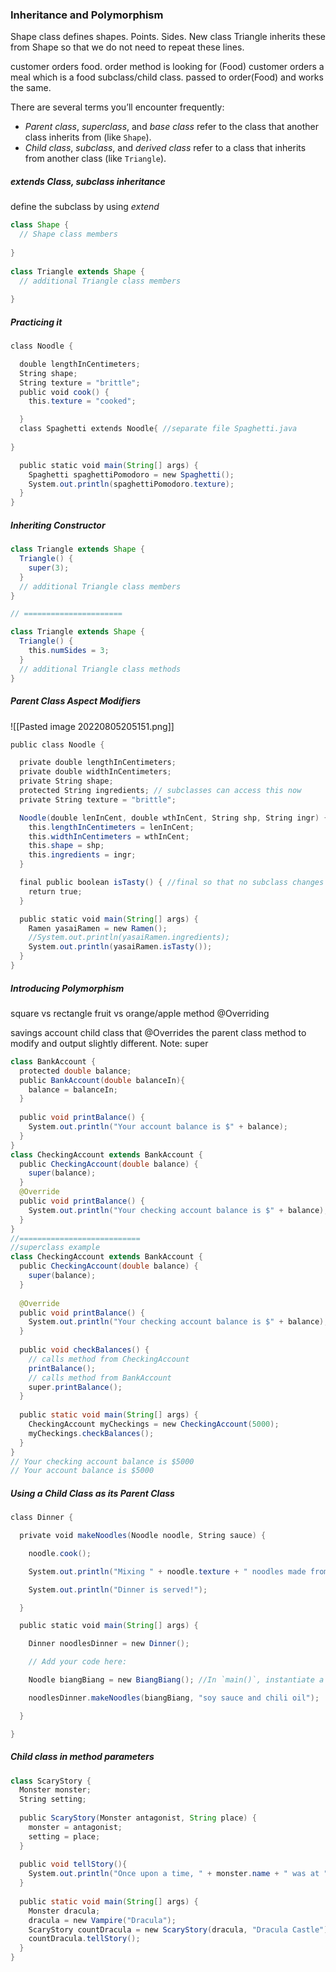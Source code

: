 ### Inheritance and Polymorphism

Shape class defines shapes. Points. Sides.
New class Triangle inherits these from Shape so that we do not need to repeat these lines.

customer orders food.
order method is looking for (Food)
customer orders a meal which is a food subclass/child class.
passed to order(Food) and works the same.

There are several terms you’ll encounter frequently:

-   _Parent class_, _superclass_, and _base class_ refer to the class that another class inherits from (like `Shape`).
-   _Child class_, _subclass_, and _derived class_ refer to a class that inherits from another class (like `Triangle`).


##### extends Class, subclass inheritance
define the subclass by using *extend*
```java
class Shape {  
  // Shape class members  
  
}  
  
class Triangle extends Shape {  
  // additional Triangle class members  
  
}
```

##### Practicing it
```java
class Noodle {

  double lengthInCentimeters;
  String shape;
  String texture = "brittle";
  public void cook() {
    this.texture = "cooked";

  }
  class Spaghetti extends Noodle{ //separate file Spaghetti.java
  
}

  public static void main(String[] args) {
    Spaghetti spaghettiPomodoro = new Spaghetti();
    System.out.println(spaghettiPomodoro.texture);
  }
}
```

##### Inheriting Constructor
```java
class Triangle extends Shape {  
  Triangle() {  
    super(3);  
  }  
  // additional Triangle class members  
}

// ======================

class Triangle extends Shape {  
  Triangle() {  
    this.numSides = 3;  
  }  
  // additional Triangle class methods  
}
```

##### Parent Class Aspect Modifiers
![[Pasted image 20220805205151.png]]
```java
public class Noodle {

  private double lengthInCentimeters;
  private double widthInCentimeters;
  private String shape;
  protected String ingredients; // subclasses can access this now
  private String texture = "brittle";

  Noodle(double lenInCent, double wthInCent, String shp, String ingr) {
    this.lengthInCentimeters = lenInCent;
    this.widthInCentimeters = wthInCent;
    this.shape = shp;
    this.ingredients = ingr;
  }

  final public boolean isTasty() { //final so that no subclass changes this value
    return true;
  }

  public static void main(String[] args) {
    Ramen yasaiRamen = new Ramen();
    //System.out.println(yasaiRamen.ingredients);
    System.out.println(yasaiRamen.isTasty());
  }
}
```

##### Introducing Polymorphism
square vs rectangle
	fruit vs orange/apple
method @Overriding

savings account child class that @Overrides the parent class method
to modify and output slightly different. Note: super
```java 
class BankAccount {  
  protected double balance;  
  public BankAccount(double balanceIn){  
    balance = balanceIn;  
  }  
  
  public void printBalance() {  
    System.out.println("Your account balance is $" + balance);  
  }  
}  
class CheckingAccount extends BankAccount {  
  public CheckingAccount(double balance) {  
    super(balance);  
  }  
  @Override  
  public void printBalance() {  
    System.out.println("Your checking account balance is $" + balance);  
  }  
}
//===========================
//superclass example
class CheckingAccount extends BankAccount {  
  public CheckingAccount(double balance) {  
    super(balance);  
  }  
  
  @Override  
  public void printBalance() {  
    System.out.println("Your checking account balance is $" + balance);  
  }  
  
  public void checkBalances() {  
    // calls method from CheckingAccount  
    printBalance();  
    // calls method from BankAccount  
    super.printBalance();  
  }  
  
  public static void main(String[] args) {  
    CheckingAccount myCheckings = new CheckingAccount(5000);  
    myCheckings.checkBalances();  
  }  
}
// Your checking account balance is $5000  
// Your account balance is $5000

```

##### Using a Child Class as its Parent Class
```java
class Dinner {

  private void makeNoodles(Noodle noodle, String sauce) {

    noodle.cook();

    System.out.println("Mixing " + noodle.texture + " noodles made from " + noodle.ingredients + " with " + sauce + ".");

    System.out.println("Dinner is served!");

  }

  public static void main(String[] args) {

    Dinner noodlesDinner = new Dinner();

    // Add your code here:

    Noodle biangBiang = new BiangBiang(); //In `main()`, instantiate a `BiangBiang` object as a `Noodle` called `biangBiang`.

    noodlesDinner.makeNoodles(biangBiang, "soy sauce and chili oil");

  }

}
```

##### Child class in method parameters
```java 
class ScaryStory {  
  Monster monster;  
  String setting;  
  
  public ScaryStory(Monster antagonist, String place) {  
    monster = antagonist;  
    setting = place;  
  }  
  
  public void tellStory(){  
    System.out.println("Once upon a time, " + monster.name + " was at " + setting + " looking to scare some mortals.");  
  }  
  
  public static void main(String[] args) {  
    Monster dracula;  
    dracula = new Vampire("Dracula");  
    ScaryStory countDracula = new ScaryStory(dracula, "Dracula Castle");  
    countDracula.tellStory();  
  }  
}
```

